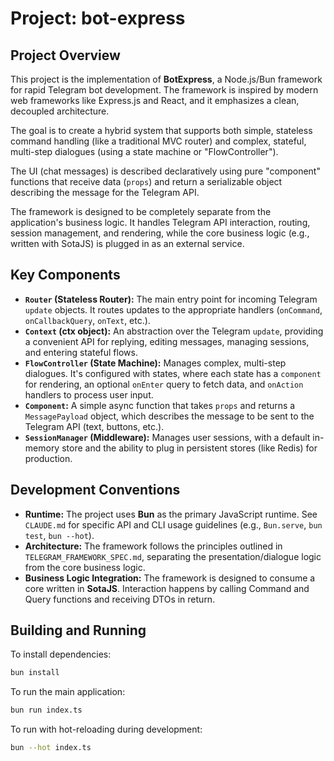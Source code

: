 # Project: bot-express

## Project Overview

This project is the implementation of **BotExpress**, a Node.js/Bun framework for rapid Telegram bot development. The framework is inspired by modern web frameworks like Express.js and React, and it emphasizes a clean, decoupled architecture.

The goal is to create a hybrid system that supports both simple, stateless command handling (like a traditional MVC router) and complex, stateful, multi-step dialogues (using a state machine or "FlowController").

The UI (chat messages) is described declaratively using pure "component" functions that receive data (`props`) and return a serializable object describing the message for the Telegram API.

The framework is designed to be completely separate from the application's business logic. It handles Telegram API interaction, routing, session management, and rendering, while the core business logic (e.g., written with SotaJS) is plugged in as an external service.

## Key Components

*   **`Router` (Stateless Router):** The main entry point for incoming Telegram `update` objects. It routes updates to the appropriate handlers (`onCommand`, `onCallbackQuery`, `onText`, etc.).
*   **`Context` (ctx object):** An abstraction over the Telegram `update`, providing a convenient API for replying, editing messages, managing sessions, and entering stateful flows.
*   **`FlowController` (State Machine):** Manages complex, multi-step dialogues. It's configured with states, where each state has a `component` for rendering, an optional `onEnter` query to fetch data, and `onAction` handlers to process user input.
*   **`Component`:** A simple async function that takes `props` and returns a `MessagePayload` object, which describes the message to be sent to the Telegram API (text, buttons, etc.).
*   **`SessionManager` (Middleware):** Manages user sessions, with a default in-memory store and the ability to plug in persistent stores (like Redis) for production.

## Development Conventions

*   **Runtime:** The project uses **Bun** as the primary JavaScript runtime. See `CLAUDE.md` for specific API and CLI usage guidelines (e.g., `Bun.serve`, `bun test`, `bun --hot`).
*   **Architecture:** The framework follows the principles outlined in `TELEGRAM_FRAMEWORK_SPEC.md`, separating the presentation/dialogue logic from the core business logic.
*   **Business Logic Integration:** The framework is designed to consume a core written in **SotaJS**. Interaction happens by calling Command and Query functions and receiving DTOs in return.

## Building and Running

To install dependencies:

```bash
bun install
```

To run the main application:

```bash
bun run index.ts
```

To run with hot-reloading during development:
```bash
bun --hot index.ts
```